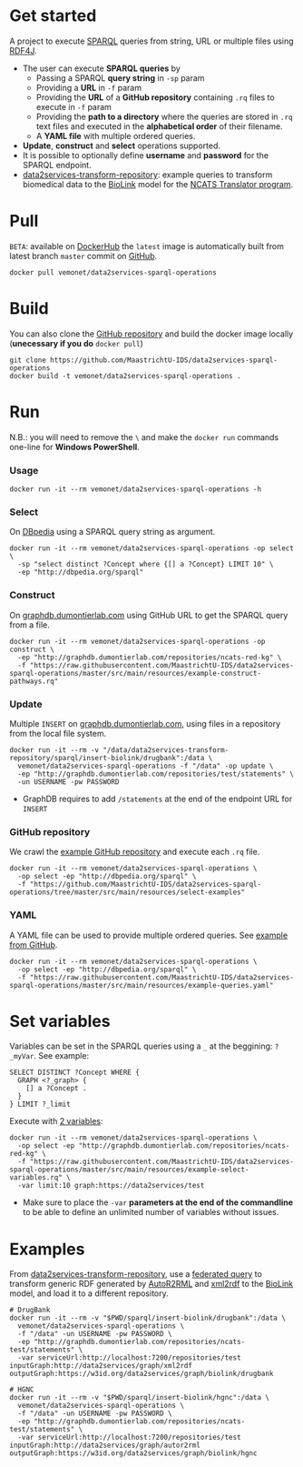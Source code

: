 # Get started
A project to execute [SPARQL](https://www.w3.org/TR/sparql11-query/) queries from string, URL or multiple files using [RDF4J](http://rdf4j.org/).

* The user can execute **SPARQL queries** by
  * Passing a SPARQL **query string** in `-sp` param 
  * Providing a **URL** in `-f` param
  * Providing the **URL** of a **GitHub repository** containing `.rq` files to execute in `-f` param
  * Providing the **path to a directory** where the queries are stored in `.rq` text files and executed in the **alphabetical order** of their filename. 
  * A **YAML file** with multiple ordered queries.
* **Update**, **construct** and **select** operations supported.
* It is possible to optionally define **username** and **password** for the SPARQL endpoint.
* [data2services-transform-repository](https://github.com/MaastrichtU-IDS/data2services-transform-repository): example queries to transform biomedical data to the [BioLink](https://biolink.github.io/biolink-model/docs/) model for the [NCATS Translator program](https://ncats.nih.gov/translator).

# Pull

`BETA`: available on [DockerHub](https://hub.docker.com/r/vemonet/data2services-sparql-operations) the `latest` image is automatically built from latest branch `master` commit on [GitHub](https://github.com/MaastrichtU-IDS/data2services-sparql-operations).

```shell
docker pull vemonet/data2services-sparql-operations
```

# Build

You can also clone the [GitHub repository](https://github.com/MaastrichtU-IDS/data2services-sparql-operations) and build the docker image locally (**unecessary if you do** `docker pull`)

```shell
git clone https://github.com/MaastrichtU-IDS/data2services-sparql-operations
docker build -t vemonet/data2services-sparql-operations .
```
# Run

N.B.: you will need to remove the `\` and make the `docker run` commands one-line for **Windows PowerShell**.

### Usage

```shell
docker run -it --rm vemonet/data2services-sparql-operations -h
```

### Select

On [DBpedia](http://dbpedia.org/sparql) using a SPARQL query string as argument.

```shell
docker run -it --rm vemonet/data2services-sparql-operations -op select \
  -sp "select distinct ?Concept where {[] a ?Concept} LIMIT 10" \
  -ep "http://dbpedia.org/sparql"
```

### Construct

On [graphdb.dumontierlab.com](http://graphdb.dumontierlab.com/) using GitHub URL to get the SPARQL query from a file.

```shell
docker run -it --rm vemonet/data2services-sparql-operations -op construct \
  -ep "http://graphdb.dumontierlab.com/repositories/ncats-red-kg" \
  -f "https://raw.githubusercontent.com/MaastrichtU-IDS/data2services-sparql-operations/master/src/main/resources/example-construct-pathways.rq" 
```

### Update

Multiple `INSERT` on [graphdb.dumontierlab.com](http://graphdb.dumontierlab.com/), using files in a repository from the local file system.

```shell
docker run -it --rm -v "/data/data2services-transform-repository/sparql/insert-biolink/drugbank":/data \
  vemonet/data2services-sparql-operations -f "/data" -op update \
  -ep "http://graphdb.dumontierlab.com/repositories/test/statements" \
  -un USERNAME -pw PASSWORD
```

* GraphDB requires to add `/statements` at the end of the endpoint URL for `INSERT`

### GitHub repository

We crawl the [example GitHub repository](https://github.com/MaastrichtU-IDS/data2services-sparql-operations/tree/master/src/main/resources/select-examples) and execute each `.rq` file.

```shell
docker run -it --rm vemonet/data2services-sparql-operations \
  -op select -ep "http://dbpedia.org/sparql" \
  -f "https://github.com/MaastrichtU-IDS/data2services-sparql-operations/tree/master/src/main/resources/select-examples" 
```

### YAML

A YAML file can be used to provide multiple ordered queries. See [example from GitHub](https://github.com/MaastrichtU-IDS/data2services-sparql-operations/blob/master/src/main/resources/example-queries.yaml).

```shell
docker run -it --rm vemonet/data2services-sparql-operations \
  -op select -ep "http://dbpedia.org/sparql" \
  -f "https://raw.githubusercontent.com/MaastrichtU-IDS/data2services-sparql-operations/master/src/main/resources/example-queries.yaml"
```



# Set variables

Variables can be set in the SPARQL queries using a `_` at the beggining: `?_myVar`. See example:

```SPARQL
SELECT DISTINCT ?Concept WHERE {
  GRAPH <?_graph> {
    [] a ?Concept .
  }
} LIMIT ?_limit
```

Execute with [2 variables](https://github.com/MaastrichtU-IDS/data2services-sparql-operations/blob/master/src/main/resources/example-select-variables.rq):

```shell
docker run -it --rm vemonet/data2services-sparql-operations \
  -op select -ep "http://graphdb.dumontierlab.com/repositories/ncats-red-kg" \
  -f "https://raw.githubusercontent.com/MaastrichtU-IDS/data2services-sparql-operations/master/src/main/resources/example-select-variables.rq" \
  -var limit:10 graph:https://data2services/test
```

* Make sure to place the `-var` **parameters at the end of the commandline** to be able to define an unlimited number of variables without issues.



# Examples

From [data2services-transform-repository](https://github.com/MaastrichtU-IDS/data2services-transform-repository), use a [federated query](https://github.com/MaastrichtU-IDS/data2services-transform-repository/blob/master/sparql/insert-biolink/drugbank/insert_drugbank_drug_CategoryOrganism.rq) to transform generic RDF generated by [AutoR2RML](https://github.com/amalic/AutoR2RML) and [xml2rdf](https://github.com/MaastrichtU-IDS/xml2rdf) to the [BioLink](https://biolink.github.io/biolink-model/docs/) model, and load it to a different repository.

```shell
# DrugBank
docker run -it --rm -v "$PWD/sparql/insert-biolink/drugbank":/data \
  vemonet/data2services-sparql-operations \
  -f "/data" -un USERNAME -pw PASSWORD \
  -ep "http://graphdb.dumontierlab.com/repositories/ncats-test/statements" \
  -var serviceUrl:http://localhost:7200/repositories/test inputGraph:http://data2services/graph/xml2rdf outputGraph:https://w3id.org/data2services/graph/biolink/drugbank

# HGNC
docker run -it --rm -v "$PWD/sparql/insert-biolink/hgnc":/data \
  vemonet/data2services-sparql-operations \
  -f "/data" -un USERNAME -pw PASSWORD \
  -ep "http://graphdb.dumontierlab.com/repositories/ncats-test/statements" \
  -var serviceUrl:http://localhost:7200/repositories/test inputGraph:http://data2services/graph/autor2rml outputGraph:https://w3id.org/data2services/graph/biolink/hgnc
```

